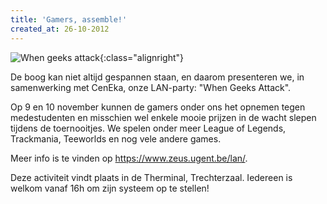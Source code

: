 ```yaml
---
title: 'Gamers, assemble!'
created_at: 26-10-2012
---
```


![When geeks attack](https://zeus.ugent.be/wp-content/uploads/2012/10/when-geeks-attack-HQ-212x300.png "When geeks attack"){:class="alignright"}

De boog kan niet altijd gespannen staan, en daarom presenteren we, in samenwerking met CenEka, onze LAN-party: "When Geeks Attack".

Op 9 en 10 november kunnen de gamers onder ons het opnemen tegen medestudenten en misschien wel enkele mooie prijzen in de wacht slepen tijdens de toernooitjes. We spelen onder meer League of Legends, Trackmania, Teeworlds en nog vele andere games.

Meer info is te vinden op <https://www.zeus.ugent.be/lan/>.

Deze activiteit vindt plaats in de Therminal, Trechterzaal. Iedereen is welkom vanaf 16h om zijn systeem op te stellen!
